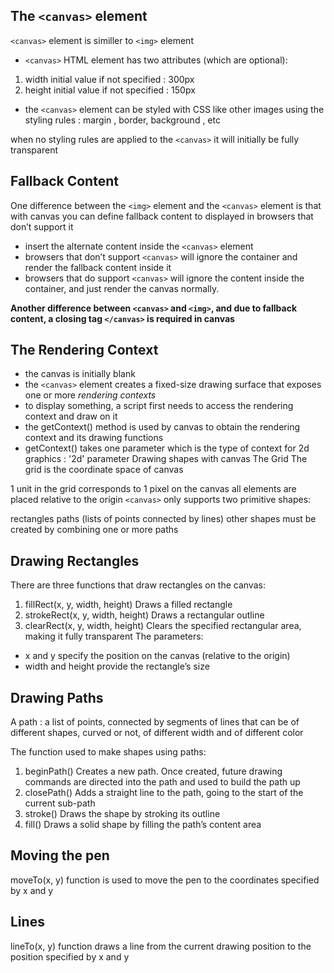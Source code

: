  ## The `<canvas>` element
`<canvas>` element is similler to `<img>` element

* `<canvas>` HTML element has two attributes (which are optional):
1. width initial value if not specified : 300px
2. height initial value if not specified : 150px
* the `<canvas>` element can be styled with CSS like other images using the styling rules : margin , border, background , etc

when no styling rules are applied to the `<canvas>` it will initially be fully transparent
## Fallback Content
One difference between the `<img>` element and the `<canvas>` element is that with canvas you can define fallback content to displayed in browsers that don’t support it

* insert the alternate content inside the `<canvas>` element
* browsers that don’t support `<canvas>` will ignore the container and render the fallback content inside it
* browsers that do support `<canvas>` will ignore the content inside the container, and just render the canvas normally.

**Another difference between `<canvas>` and `<img>`, and due to fallback content, a closing tag `</canvas>` is required in canvas**

## The Rendering Context
* the canvas is initially blank
* the `<canvas>` element creates a fixed-size drawing surface that exposes one or more _rendering contexts_
* to display something, a script first needs to access the rendering context and draw on it
* the getContext() method is used by canvas to obtain the rendering context and its drawing functions
* getContext() takes one parameter which is the type of context
for 2d graphics : '2d' parameter
Drawing shapes with canvas
The Grid
The grid is the coordinate space of canvas

1 unit in the grid corresponds to 1 pixel on the canvas
all elements are placed relative to the origin
`<canvas>` only supports two primitive shapes:

rectangles
paths (lists of points connected by lines)
other shapes must be created by combining one or more paths
## Drawing Rectangles
There are three functions that draw rectangles on the canvas:

1. fillRect(x, y, width, height) Draws a filled rectangle
2. strokeRect(x, y, width, height) Draws a rectangular outline
3. clearRect(x, y, width, height) Clears the specified rectangular area, making it fully transparent
The parameters:
* x and y specify the position on the canvas (relative to the origin)
* width and height provide the rectangle’s size
## Drawing Paths
A path : a list of points, connected by segments of lines that can be of different shapes, curved or not, of different width and of different color

The function used to make shapes using paths:

1. beginPath() Creates a new path. Once created, future drawing commands are directed into the path and used to build the path up
2. closePath() Adds a straight line to the path, going to the start of the current sub-path
3. stroke() Draws the shape by stroking its outline
4. fill() Draws a solid shape by filling the path’s content area
## Moving the pen
moveTo(x, y) function is used to move the pen to the coordinates specified by x and y

## Lines
lineTo(x, y) function draws a line from the current drawing position to the position specified by x and y